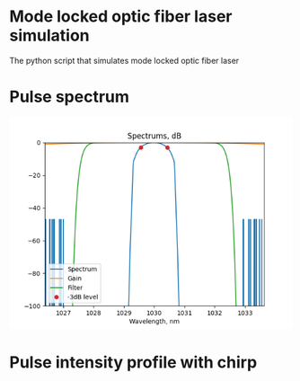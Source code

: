 # Mode locked optic fiber laser simulation
The python script that simulates mode locked optic fiber laser
# Pulse spectrum
![alt text](https://github.com/ArkadiyMastin/Fiber-optic-laser-simulation/blob/main/pics/Figure_3.png?raw=true)
# Pulse intensity profile with chirp

